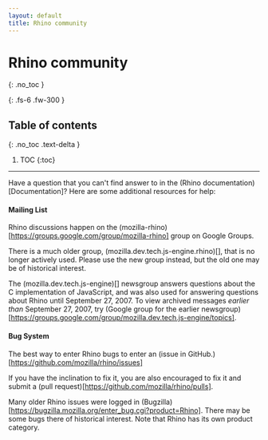 ```yaml
---
layout: default
title: Rhino community
---
```

# Rhino community
{: .no_toc }

{: .fs-6 .fw-300 }

## Table of contents
{: .no_toc .text-delta }

1. TOC
{:toc}

---
Have a question that you can't find answer to in the (Rhino documentation)[Documentation]? Here are some additional resources for help:

#### Mailing List

Rhino discussions happen on the (mozilla-rhino)[https://groups.google.com/group/mozilla-rhino] group on Google Groups.

There is a much older group, (mozilla.dev.tech.js-engine.rhino)[], that is no longer actively used. Please use the new group instead, but the old one may be of historical interest.

The (mozilla.dev.tech.js-engine)[] newsgroup answers questions about the C implementation of JavaScript, and was also used for answering questions about Rhino until September 27, 2007. To view archived messages _earlier than_ September 27, 2007, try (Google group for the earlier newsgroup)[https://groups.google.com/group/mozilla.dev.tech.js-engine/topics].

#### Bug System

The best way to enter Rhino bugs to enter an (issue in GitHub.)[https://github.com/mozilla/rhino/issues]

If you have the inclination to fix it, you are also encouraged to fix it and submit a (pull request)[https://github.com/mozilla/rhino/pulls].

Many older Rhino issues were logged in (Bugzilla)[https://bugzilla.mozilla.org/enter_bug.cgi?product=Rhino]. There may be some bugs there of historical interest. Note that Rhino has its own product category.